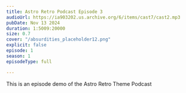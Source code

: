 ```yaml
---
title: Astro Retro Podcast Episode 3
audioUrl: https://ia903202.us.archive.org/6/items/cast7/cast2.mp3
pubDate: Nov 13 2024
duration: 1:5009:20000
size: 0.7
cover: "/absurdities_placeholder12.png"
explicit: false
episode: 1
season: 1
episodeType: full

---
```

This is an episode demo of the Astro Retro Theme Podcast
